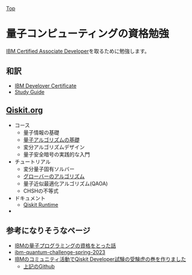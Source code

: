 [Top](https://malibu-cola.github.io/Hg-Web/)

# 量子コンピューティングの資格勉強

[IBM Certified Associate Developer](https://www.ibm.com/training/certification/ibm-certified-associate-developer-quantum-computation-using-qiskit-v02x-C0010300)を取るために勉強します。


## 和訳

- [IBM Develover Certificate](./Translate/WebsiteTranslate.md)
- [Study Guide](./Translate/StudyGuide.md)

## [Qiskit.org](https://learning.quantum.ibm.com/)

- コース
  - 量子情報の基礎
  - [量子アルゴリズムの基礎](./QiskitOrg/FundamentalsOfQuantumAlgorithms.md)
  - 変分アルゴリズムデザイン
  - 量子安全暗号の実践的な入門
- チュートリアル
  - 変分量子固有ソルバー
  - [グローバーのアルゴリズム](./QiskitOrg/GroverAlgorithm.md)
  - 量子近似最適化アルゴリズム(QAOA)
  - CHSHの不等式
- ドキュメント
  - [Qiskit Runtime](./QiskitOrg/run_primitives.md)
- 
## 参考になりそうなページ

- [IBMの量子プログラミングの資格をとった話](https://tech-blog.cloud-config.jp/2022-01-11-archive-ibm-quantum-developer)
- [ibm-quantum-challenge-spring-2023](https://github.com/qiskit-community/ibm-quantum-challenge-spring-2023)
- [IBMのコミュニティ活動でQiskit Developer試験の受験虎の巻を作りました](https://qiita.com/w371dy/items/bc188f70ffdc2e7b9c7a)
  - [上記のGithub](https://github.com/wg-quantum/quantum-education-2022/blob/main/2_basic/)